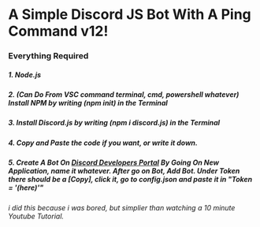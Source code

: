 # A Simple Discord JS Bot With A Ping Command v12!


### Everything Required 

##### 1. Node.js
##### 2. (Can Do From VSC command terminal, cmd, powershell whatever) Install NPM by writing (npm init) in the Terminal
##### 3. Install Discord.js by writing (npm i discord.js) in the Terminal
##### 4. Copy and Paste the code if you want, or write it down. 
##### 5. Create A Bot On [Discord Developers Portal](https://discord.com/developers/applications) By Going On New Application, name it whatever. After go on Bot, Add Bot. Under Token there should be a [Copy], click it, go to config.json and paste it in "Token = '(here)'"



###### i did this because i was bored, but simplier than watching a 10 minute Youtube Tutorial. 
